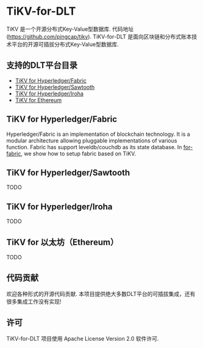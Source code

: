 # TiKV-for-DLT

TiKV 是一个开源分布式Key-Value型数据库. 代码地址(https://github.com/pingcap/tikv).  TiKV-for-DLT 是面向区块链和分布式账本技术平台的开源可插拔分布式Key-Value型数据库.

## 支持的DLT平台目录

- [TiKV for Hyperledger/Fabric](#TiKV-for-Hyperledger/Fabric)
- [TiKV for Hyperledger/Sawtooth](#TiKV-for-Hyperledger/Sawtooth)
- [TiKV for Hyperledger/Iroha](#TiKV-for-Hyperledger/Iroha)
- [TiKV for Ethereum](#TiKV-for-Ethereum)

## TiKV for Hyperledger/Fabric

Hyperledger/Fabric is an implementation of blockchain technology. It is a modular architecture allowing pluggable implementations of various function.  Fabric has support leveldb/couchdb as its state database.
In [for-fabric](#for-fabric), we show how to setup fabric based on TiKV.

## TiKV for Hyperledger/Sawtooth

TODO

## TiKV for Hyperledger/Iroha

TODO

## TiKV for 以太坊（Ethereum）

TODO

## 代码贡献

欢迎各种形式的开源代码贡献. 本项目提供绝大多数DLT平台的可插拔集成，还有很多集成工作没有实现! 

## 许可

TiKV-for-DLT 项目使用 Apache License Version 2.0 软件许可.

